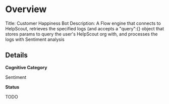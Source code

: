 # Overview

Title: Customer Happiness Bot
Description: A Flow engine that connects to HelpScout, retrieves the specified logs (and accepts a "query":{} object that stores params to query the user's HelpScout org with, and processes the logs with Sentiment analysis

## Details

**Cognitive Category**

Sentiment

**Status**

TODO
